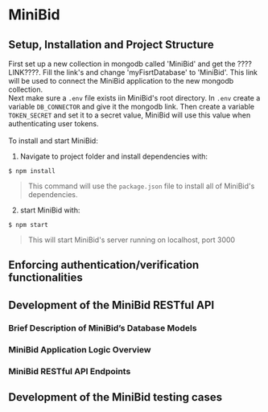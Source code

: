 # MiniBid
## Setup, Installation and Project Structure
First set up a new collection in mongodb called 'MiniBid' and get the ????LINK????. Fill the link's <password> and change 'myFisrtDatabase' to 'MiniBid'. This link will be used to connect the MiniBid application to the new mongodb collection.<br />
Next make sure a ```.env``` file exists iin MiniBid's root directory. In ```.env``` create a variable ```DB_CONNECTOR``` and give it the mongodb link. Then create a variable ```TOKEN_SECRET``` and set it to a secret value, MiniBid will use this value when authenticating user tokens.<br />
<br />
To install and start MiniBid:
<br />
1. Navigate to project folder and install dependencies with: 
```
$ npm install
```
> This command will use the ```package.json``` file to install all of MiniBid's dependencies.
2. start MiniBid with:
  ```
  $ npm start
  ```
  > This will start MiniBid's server running on localhost, port 3000
## Enforcing authentication/verification functionalities
## Development of the MiniBid RESTful API
### Brief Description of MiniBid’s Database Models
### MiniBid Application Logic Overview
### MiniBid RESTful API Endpoints
## Development of the MiniBid testing cases


